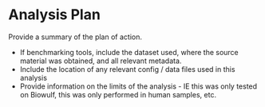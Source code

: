 # Analysis Plan

Provide a summary of the plan of action. 

- If benchmarking tools, include the dataset used, where the source material was obtained, and all relevant metadata. 
- Include the location of any relevant config / data files used in this analysis
- Provide information on the limits of the analysis - IE this was only tested on Biowulf, this was only performed in human samples, etc.